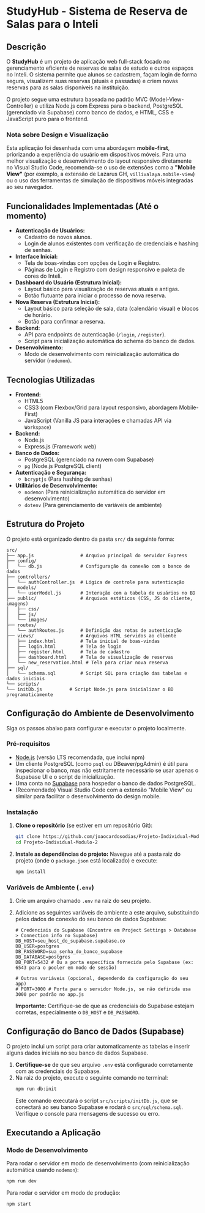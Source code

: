 
# StudyHub - Sistema de Reserva de Salas para o Inteli

## Descrição

O **StudyHub** é um projeto de aplicação web full-stack focado no gerenciamento eficiente de reservas de salas de estudo e outros espaços no Inteli. O sistema permite que alunos se cadastrem, façam login de forma segura, visualizem suas reservas (atuais e passadas) e criem novas reservas para as salas disponíveis na instituição.

O projeto segue uma estrutura baseada no padrão MVC (Model-View-Controller) e utiliza Node.js com Express para o backend, PostgreSQL (gerenciado via Supabase) como banco de dados, e HTML, CSS e JavaScript puro para o frontend.

### Nota sobre Design e Visualização

Esta aplicação foi desenhada com uma abordagem **mobile-first**, priorizando a experiência do usuário em dispositivos móveis. Para uma melhor visualização e desenvolvimento do layout responsivo diretamente no Visual Studio Code, recomenda-se o uso de extensões como a **"Mobile View"** (por exemplo, a extensão de Lazarus GH, `villivalaya.mobile-view`) ou o uso das ferramentas de simulação de dispositivos móveis integradas ao seu navegador.

## Funcionalidades Implementadas (Até o momento)

* **Autenticação de Usuários:**
    * Cadastro de novos alunos.
    * Login de alunos existentes com verificação de credenciais e hashing de senhas.
* **Interface Inicial:**
    * Tela de boas-vindas com opções de Login e Registro.
    * Páginas de Login e Registro com design responsivo e paleta de cores do Inteli.
* **Dashboard do Usuário (Estrutura Inicial):**
    * Layout básico para visualização de reservas atuais e antigas.
    * Botão flutuante para iniciar o processo de nova reserva.
* **Nova Reserva (Estrutura Inicial):**
    * Layout básico para seleção de sala, data (calendário visual) e blocos de horário.
    * Botão para confirmar a reserva.
* **Backend:**
    * API para endpoints de autenticação (`/login`, `/register`).
    * Script para inicialização automática do schema do banco de dados.
* **Desenvolvimento:**
    * Modo de desenvolvimento com reinicialização automática do servidor (`nodemon`).

## Tecnologias Utilizadas

* **Frontend:**
    * HTML5
    * CSS3 (com Flexbox/Grid para layout responsivo, abordagem Mobile-First)
    * JavaScript (Vanilla JS para interações e chamadas API via `Workspace`)
* **Backend:**
    * Node.js
    * Express.js (Framework web)
* **Banco de Dados:**
    * PostgreSQL (gerenciado na nuvem com Supabase)
    * `pg` (Node.js PostgreSQL client)
* **Autenticação e Segurança:**
    * `bcryptjs` (Para hashing de senhas)
* **Utilitários de Desenvolvimento:**
    * `nodemon` (Para reinicialização automática do servidor em desenvolvimento)
    * `dotenv` (Para gerenciamento de variáveis de ambiente)

## Estrutura do Projeto

O projeto está organizado dentro da pasta `src/` da seguinte forma:
````
src/
├── app.js                 # Arquivo principal do servidor Express
├── config/
│   └── db.js              # Configuração da conexão com o banco de dados
├── controllers/
│   └── authController.js  # Lógica de controle para autenticação
├── models/
│   └── userModel.js       # Interação com a tabela de usuários no BD
├── public/                # Arquivos estáticos (CSS, JS do cliente, imagens)
│   ├── css/
│   ├── js/
│   └── images/
├── routes/
│   └── authRoutes.js      # Definição das rotas de autenticação
├── views/                 # Arquivos HTML servidos ao cliente
│   ├── index.html         # Tela inicial de boas-vindas
│   ├── login.html         # Tela de login
│   ├── register.html      # Tela de cadastro
│   ├── dashboard.html     # Tela de visualização de reservas
│   └── new_reservation.html # Tela para criar nova reserva
├── sql/
│   └── schema.sql         # Script SQL para criação das tabelas e dados iniciais
└── scripts/
└── initDb.js          # Script Node.js para inicializar o BD programaticamente
````
## Configuração do Ambiente de Desenvolvimento

Siga os passos abaixo para configurar e executar o projeto localmente.

### Pré-requisitos

* [Node.js](https://nodejs.org/) (versão LTS recomendada, que inclui npm)
* Um cliente PostgreSQL (como `psql` ou DBeaver/pgAdmin) é útil para inspecionar o banco, mas não estritamente necessário se usar apenas o Supabase UI e o script de inicialização.
* Uma conta no [Supabase](https://supabase.com/) para hospedar o banco de dados PostgreSQL.
* (Recomendado) Visual Studio Code com a extensão "Mobile View" ou similar para facilitar o desenvolvimento do design mobile.

### Instalação

1.  **Clone o repositório** (se estiver em um repositório Git):
    ```bash
    git clone https://github.com/joaocardosodias/Projeto-Individual-Modulo-2
    cd Projeto-Individual-Modulo-2
    ```

2.  **Instale as dependências do projeto:**
    Navegue até a pasta raiz do projeto (onde o `package.json` está localizado) e execute:
    ```bash
    npm install
    ```

### Variáveis de Ambiente (`.env`)

1.  Crie um arquivo chamado `.env` na raiz do seu projeto.
2.  Adicione as seguintes variáveis de ambiente a este arquivo, substituindo pelos dados de conexão do seu banco de dados Supabase:

    ```env
    # Credenciais do Supabase (Encontre em Project Settings > Database > Connection info no Supabase)
    DB_HOST=seu_host_do_supabase.supabase.co
    DB_USER=postgres
    DB_PASSWORD=sua_senha_do_banco_supabase
    DB_DATABASE=postgres
    DB_PORT=5432 # Ou a porta específica fornecida pelo Supabase (ex: 6543 para o pooler em modo de sessão)

    # Outras variáveis (opcional, dependendo da configuração do seu app)
    # PORT=3000 # Porta para o servidor Node.js, se não definida usa 3000 por padrão no app.js
    ```
    **Importante:** Certifique-se de que as credenciais do Supabase estejam corretas, especialmente o `DB_HOST` e `DB_PASSWORD`.

## Configuração do Banco de Dados (Supabase)

O projeto inclui um script para criar automaticamente as tabelas e inserir alguns dados iniciais no seu banco de dados Supabase.

1.  **Certifique-se** de que seu arquivo `.env` está configurado corretamente com as credenciais do Supabase.
2.  Na raiz do projeto, execute o seguinte comando no terminal:
    ```bash
    npm run db:init
    ```
    Este comando executará o script `src/scripts/initDb.js`, que se conectará ao seu banco Supabase e rodará o `src/sql/schema.sql`. Verifique o console para mensagens de sucesso ou erro.

## Executando a Aplicação

### Modo de Desenvolvimento

Para rodar o servidor em modo de desenvolvimento (com reinicialização automática usando `nodemon`):
```bash
npm run dev
```
Para rodar o servidor em modo de produção:
```bash
npm start
```